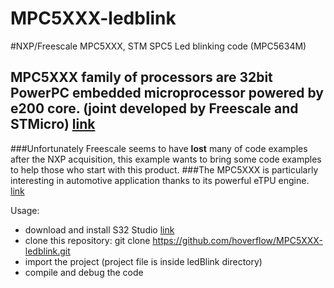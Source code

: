 # MPC5XXX-ledblink
#NXP/Freescale MPC5XXX, STM SPC5 Led blinking code (MPC5634M)

## MPC5XXX family of processors are 32bit PowerPC embedded microprocessor powered by e200 core. (joint developed by Freescale and STMicro) [link](https://en.wikipedia.org/wiki/MPC5xx)

###Unfortunately Freescale seems to have **lost** many of code examples after the NXP acquisition, this example wants to bring some code examples to help those who start with this product.
###The MPC5XXX is particularly interesting in automotive application thanks to its powerful eTPU engine. [link](https://www.nxp.com/products/processors-and-microcontrollers/power-architecture-processors/mpc5xxx-55xx-32-bit-mcus/ultra-reliable-mpc56xx-32-bit-automotive-and-industrial-microcontrollers-mcus/enhanced-time-processor-unit:eTPU)

Usage: 
- download and install S32 Studio [link](https://www.nxp.com/support/developer-resources/run-time-software/s32-design-studio-ide:S32-DESIGN-STUDIO-IDE)
- clone this repository: git clone https://github.com/hoverflow/MPC5XXX-ledblink.git
- import the project (project file is inside ledBlink directory)
- compile and debug the code








